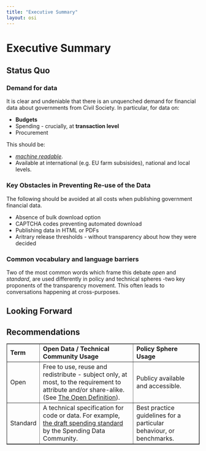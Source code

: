 ```yaml
---
title: "Executive Summary"
layout: osi
---
```


# Executive Summary 

## Status Quo 

### Demand for data 

It is clear and undeniable that there is an unquenched demand for financial data about governments from Civil Society. In particular, for data on:

<ul>
	<li><strong>Budgets</strong></li>
	<li>Spending - crucially, at <strong> transaction level</strong></li>  
	<li> Procurement</li>
</ul>

This should be:
* *[machine readable](machinereadfaq.html)*.
* Available at international (e.g. EU farm subsisides), national and local levels.

### Key Obstacles in Preventing Re-use of the Data

The following should be avoided at all costs when publishing government financial data.

* Absence of bulk download option
* CAPTCHA codes preventing automated download
* Publishing data in HTML or PDFs
* Aritrary release thresholds - without transparency about how they were decided

### Common vocabulary and language barriers

Two of the most common words which frame this debate *open* and *standard*, are used differently in policy and technical spheres -two key proponents of the transparency movement. This often leads to conversations happening at cross-purposes.

<table border="1">
	<tr>
		<td><strong>Term</strong></td>
		<td><strong>Open Data / Technical Community Usage</strong></td>
		<td><strong>Policy Sphere Usage</strong></td>
	</tr>
	<tr><td>Open</td>
		<td>Free to use, reuse and redistribute - subject only, at most, to the requirement to attribute and/or share-alike. (See <a href="http://opendefinition.org/">The Open Definition</a>).</td>
		<td>Publicy available and accessible.</td>
	</tr>
	<tr><td>Standard</td>
		<td>A technical specification for code or data. For example, <a href="http://openspending.org/resources/standard/index.html">the draft spending standard</a> by the Spending Data Community.
		<td>Best practice guidelines for a particular behaviour, or benchmarks.</td>
	</tr.
</table>



###


## Looking Forward 

## Recommendations 